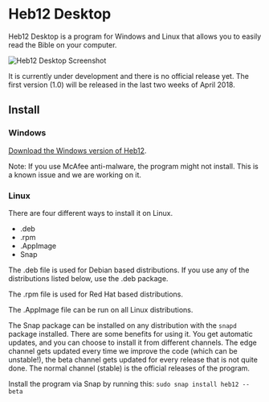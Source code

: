 # Heb12 Desktop
Heb12 Desktop is a program for Windows and Linux that allows you to easily read the Bible on your computer.

![Heb12 Desktop Screenshot](http://heb12.ml/img/example1.png "test")

It is currently under development and there is no official release yet. The first version (1.0) will be released in the last two weeks of April 2018.

## Install

### Windows
[Download the Windows version of Heb12](https://drive.google.com/open?id=1DVAs3tqKXHSrvxKar7DlOyPex3PCiVDb).

Note: If you use McAfee anti-malware, the program might not install. This is a known issue and we are working on it.

### Linux
There are four different ways to install it on Linux.

- .deb
- .rpm
- .AppImage
- Snap

The .deb file is used for Debian based distributions. If you use any of the distributions listed below, use the .deb package.

The .rpm file is used for Red Hat based distributions.

The .AppImage file can be run on all Linux distributions.

The Snap package can be installed on any distribution with the `snapd` package installed. There are some benefits for using it. You get automatic updates, and you can choose to install it from different channels. The edge channel gets updated every time we improve the code (which can be unstable!), the beta channel gets updated for every release that is not quite done. The normal channel (stable) is the official releases of the program.

Install the program via Snap by running this: `sudo snap install heb12 --beta`
